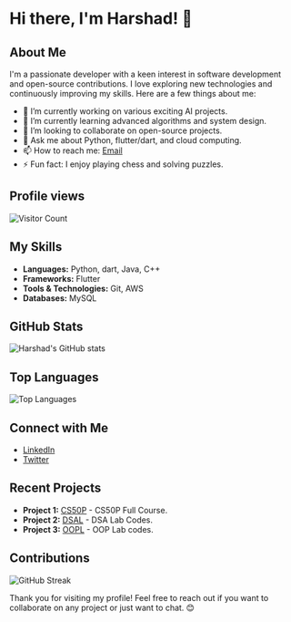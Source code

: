 
# Hi there, I'm Harshad! 👋

## About Me
I'm a passionate developer with a keen interest in software development and open-source contributions. I love exploring new technologies and continuously improving my skills. Here are a few things about me:

- 🔭 I’m currently working on various exciting AI projects.
- 🌱 I’m currently learning advanced algorithms and system design.
- 👯 I’m looking to collaborate on open-source projects.
- 💬 Ask me about Python, flutter/dart, and cloud computing.
- 📫 How to reach me: [Email](mailto:harshadgd9016@gmail.com)
- ⚡ Fun fact: I enjoy playing chess and solving puzzles.

## Profile views
![Visitor Count](https://profile-counter.glitch.me/{harshad018}/count.svg)


## My Skills
- **Languages:** Python, dart, Java, C++
- **Frameworks:** Flutter
- **Tools & Technologies:** Git,  AWS
- **Databases:** MySQL

## GitHub Stats
![Harshad's GitHub stats](https://github-readme-stats.vercel.app/api?username=harshad018&show_icons=true&theme=radical)

## Top Languages
![Top Languages](https://github-readme-stats.vercel.app/api/top-langs/?username=harshad018&layout=compact&theme=radical)

## Connect with Me
- [LinkedIn](https://www.linkedin.com/in/harshadg9016)
- [Twitter](https://twitter.com/HarshadGD)


## Recent Projects
- **Project 1:** [CS50P](https://github.com/harshad018/Orion) - CS50P Full Course.
- **Project 2:** [DSAL](https://github.com/harshad018/DSAL) - DSA Lab Codes.
- **Project 3:** [OOPL](https://github.com/harshad018/OOPL) - OOP Lab codes.
## Contributions
![GitHub Streak](https://github-readme-streak-stats.herokuapp.com/?user=harshad018&theme=radical)

Thank you for visiting my profile! Feel free to reach out if you want to collaborate on any project or just want to chat. 😊
